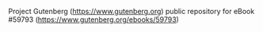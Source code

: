 Project Gutenberg (https://www.gutenberg.org) public repository for
eBook #59793 (https://www.gutenberg.org/ebooks/59793)
